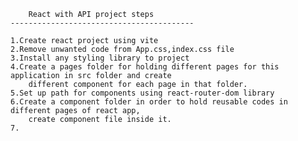         React with API project steps
    -----------------------------------------

    1.Create react project using vite
    2.Remove unwanted code from App.css,index.css file
    3.Install any styling library to project
    4.Create a pages folder for holding different pages for this application in src folder and create       
        different component for each page in that folder.
    5.Set up path for components using react-router-dom library
    6.Create a component folder in order to hold reusable codes in different pages of react app,
        create component file inside it.
    7.
        

